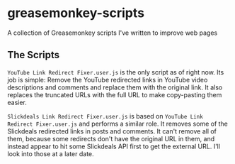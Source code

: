 # greasemonkey-scripts
A collection of Greasemonkey scripts I've written to improve web pages

## The Scripts

`YouTube Link Redirect Fixer.user.js` is the only script as of right now. Its job is simple: Remove the YouTube redirected links in YouTube video descriptions and comments and replace them with the original link. It also replaces the truncated URLs with the full URL to make copy-pasting them easier.

`Slickdeals Link Redirect Fixer.user.js` is based on `YouTube Link Redirect Fixer.user.js` and performs a similar role. It removes some of the Slickdeals redirected links in posts and comments. It can't remove all of them, because some redirects don't have the original URL in them, and instead appear to hit some Slickdeals API first to get the external URL. I'll look into those at a later date.
